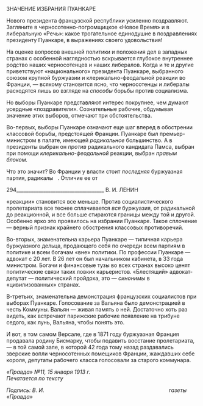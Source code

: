 ЗНАЧЕНИЕ ИЗБРАНИЯ ПУАНКАРЕ

Нового президента французской республики усиленно поздравляют. Загляните в черносотенно-погромщицкое «Новое Время» и в либеральную «Речь»: какое трога­тельное единодушие в поздравлениях президенту Пуанкаре, в выражениях своего удо­вольствия!

На оценке вопросов внешней политики и положения дел в западных странах с осо­бенной наглядностью вскрывается глубокое внутреннее родство наших черносотенцев и наших либералов. Когда и те и другие приветствуют «национального» президента Пуанкаре, выбранного союзом крупной буржуазии и клерикально-феодальной реакции во Франции, — всякому становится ясно, что черносотенцы и либералы расходятся лишь во взгляде на _способы_ борьбы против социализма.

Но выборы Пуанкаре представляют интерес покрупнее, чем думают усердные «по­здравители». Сознательные рабочие, обдумывая значение этих выборов, отмечают три обстоятельства.

Во-первых, выборы Пуанкаре означают еще шаг вперед в обострении классовой борьбы, предстоящей Франции. Пуанкаре был премьер-министром в палате, имеющей _радикальное_ большинство. А в президенты выбран он _против_ радикального кандидата Памса, выбран при помощи _клерикально-феодальной_ реакции, выбран _правым блоком._

Что это значит? Во Франции у власти стоит _последняя_ буржуазная партия, радика­лы   . Отличие ее от

  

294____________________________________ В. И. ЛЕНИН

«реакции» становится все меньше. Против социалистического пролетариата все теснее сплачивается _вся_ буржуазия, от радикальной до реакционной, и все больше стираются границы между той и другой. Особенно ярко это проявилось на избрании Пуанкаре. Такое сплочение — верный признак крайнего обострения классовых противоречий.

Во-вторых, знаменательна карьера Пуанкаре — типичная карьера буржуазного дель­ца, продающего себя по очереди всем партиям в политике и всем богачам «вне» поли­тики. По профессии Пуанкаре — адвокат с 20 лет. В 26 лет он был начальником каби­нета, в 33 года министром. Богачи и финансовые тузы во всех странах высоко ценят политические связи таких ловких карьеристов. «Блестящий» адвокат-депутат — поли­тический пройдоха, это — _синонимы_ в «цивилизованных» странах.

В-третьих, знаменательна демонстрация французских социалистов при выборах Пу­анкаре. Голосование за Вальяна было демонстрацией в честь Коммуны. Вальян — жи­вая память о ней. Достаточно хоть раз видеть, как встречают парижские рабочие появ­ление на трибуне седого, как лунь, Вальяна, чтобы понять это.

И вот, в том самом Версале, где в 1871 году буржуазная Франция продавала родину Бисмарку, чтобы подавить восстание пролетариата, — в той самой зале, в которой 42 года тому назад раздавались зверские вопли черносотенных помещиков Франции, жаж­давших себе короля, депутаты рабочего класса голосовали за старого коммунара.

_«Правда» №11, 15 января 1913 г.                                                            Печатается по тексту_

_Подпись: В. И.                                                                                   газеты «Правда»_